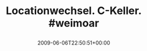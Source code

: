---
retweeted: false
source: <a href="http://twitter.com" rel="nofollow">Twitter Web Client</a>
entities:
  hashtags:
  - text: weimoar
    indices:
    - '27'
    - '35'
  symbols: []
  user_mentions: []
  urls: []
display_text_range:
- '0'
- '35'
favorite_count: '0'
id_str: '2058897661'
truncated: false
retweet_count: '0'
id: '2058897661'
created_at: Sat Jun 06 22:50:51 +0000 2009
favorited: false
full_text: 'Locationwechsel. C-Keller. #weimoar'
lang: de
tags:
- weimoar
- pesos/twitter
date: '2009-06-06T22:50:51+00:00'
src: https://twitter.com/bascht/status/2058897661
original_url: https://twitter.com/bascht/status/2058897661
type: twitter_tweet
text: 'Locationwechsel. C-Keller. #weimoar'
title: 'Locationwechsel. C-Keller. #weimoar

  '

---